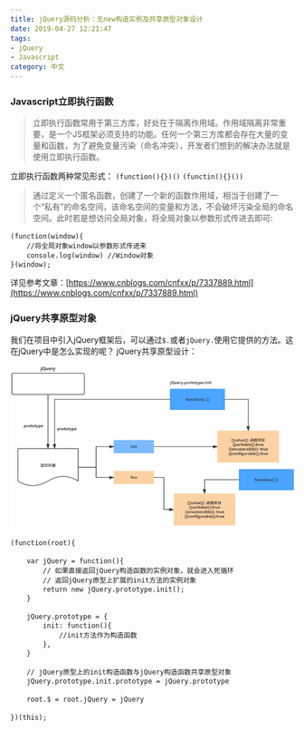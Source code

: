 ```yaml
---
title: jQuery源码分析：无new构造实例及共享原型对象设计
date: 2019-04-27 12:21:47
tags:
- jQuery
- Javascript
category: 中文
---
```


### Javascript立即执行函数

> 立即执行函数常用于第三方库，好处在于隔离作用域。作用域隔离非常重要，是一个JS框架必须支持的功能。任何一个第三方库都会存在大量的变量和函数，为了避免变量污染（命名冲突），开发者们想到的解决办法就是使用立即执行函数。

<!-- more -->

立即执行函数两种常见形式：
`
(function(){})()
`
`
(functin(){}())
`
> 通过定义一个匿名函数，创建了一个新的函数作用域，相当于创建了一个“私有”的命名空间，该命名空间的变量和方法，不会破坏污染全局的命名空间。此时若是想访问全局对象，将全局对象以参数形式传进去即可:

```
(function(window){
	//将全局对象window以参数形式传进来
	console.log(window) //Window对象
}(window);
```
详见参考文章：[https://www.cnblogs.com/cnfxx/p/7337889.html](https://www.cnblogs.com/cnfxx/p/7337889.html)

### jQuery共享原型对象
我们在项目中引入jQuery框架后，可以通过`$.`或者`jQuery.`使用它提供的方法。这在jQuery中是怎么实现的呢？
jQuery共享原型设计：

![](/img/2019/04/jquery_prototype_design.png)

```
(function(root){ 

    var jQuery = function(){   
        // 如果直接返回jQuery构造函数的实例对象，就会进入死循环
        // 返回jQuery原型上扩展的init方法的实例对象
        return new jQuery.prototype.init();
    }
    
    jQuery.prototype = {
        init: function(){ 
            //init方法作为构造函数
        },
    }
    
    // jQuery原型上的init构造函数与jQuery构造函数共享原型对象
    jQuery.prototype.init.prototype = jQuery.prototype
    
    root.$ = root.jQuery = jQuery
    
})(this);
```

